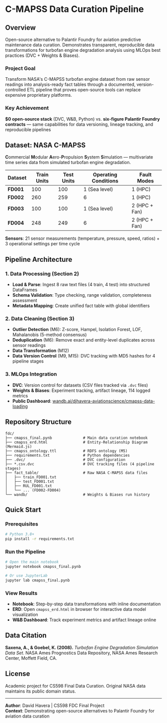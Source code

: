# C-MAPSS Data Curation Pipeline

## Overview

Open-source alternative to Palantir Foundry for aviation predictive maintenance data curation. Demonstrates transparent, reproducible data transformations for turbofan engine degradation analysis using MLOps best practices (DVC + Weights & Biases).

### Project Goal
Transform NASA's C-MAPSS turbofan engine dataset from raw sensor readings into analysis-ready fact tables through a documented, version-controlled ETL pipeline that proves open-source tools can replace expensive proprietary platforms.

### Key Achievement
**$0 open-source stack** (DVC, W&B, Python) vs. **six-figure Palantir Foundry contracts** — same capabilities for data versioning, lineage tracking, and reproducible pipelines

## Dataset: NASA C-MAPSS

**C**ommercial **M**odular **A**ero-**P**ropulsion **S**ystem **S**imulation — multivariate time series data from simulated turbofan engine degradation.

| Dataset | Train Units | Test Units | Operating Conditions | Fault Modes |
|---------|------------|-----------|---------------------|-------------|
| **FD001** | 100 | 100 | 1 (Sea level) | 1 (HPC) |
| **FD002** | 260 | 259 | 6 | 1 (HPC) |
| **FD003** | 100 | 100 | 1 (Sea level) | 2 (HPC + Fan) |
| **FD004** | 248 | 249 | 6 | 2 (HPC + Fan) |

**Sensors**: 21 sensor measurements (temperature, pressure, speed, ratios) + 3 operational settings per time cycle

## Pipeline Architecture

### 1. Data Processing (Section 2)
- **Load & Parse**: Ingest 8 raw text files (4 train, 4 test) into structured DataFrames
- **Schema Validation**: Type checking, range validation, completeness assessment
- **Metadata Mapping**: Create unified fact table with global identifiers

### 2. Data Cleaning (Section 3)
- **Outlier Detection** (M6): Z-score, Hampel, Isolation Forest, LOF, Mahalanobis (5-method consensus)
- **Deduplication** (M6): Remove exact and entity-level duplicates across sensor readings
- **Data Transformation** (M12)
- **Data Version Control** (M9, M15): DVC tracking with MD5 hashes for 4 pipeline stages

### 3. MLOps Integration
- **DVC**: Version control for datasets (CSV files tracked via `.dvc` files)
- **Weights & Biases**: Experiment tracking, artifact lineage, 114 logged metrics
- **Public Dashboard**: [wandb.ai/djhavera-aviationscience/cmapss-data-loading](https://wandb.ai/djhavera/cmapss-data-curation/runs/rogmaq0o?nw=nwuserdjhavera)

## Repository Structure

```
fdc/
├── cmapss_final.pynb              # Main data curation notebook
├── cmapss_erd.html                # Entity-Relationship Diagram (Mermaid.js)
├── cmapss_ontology.ttl            # RDFS ontology (M5)
├── requirements.txt               # Python dependencies
├── .dvc/                          # DVC configuration
├── *.csv.dvc                      # DVC tracking files (4 pipeline stages)
├── fact_table/                    # Raw NASA C-MAPSS data files
│   ├── train_FD001.txt
│   ├── test_FD001.txt
│   ├── RUL_FD001.txt
│   └── ... (FD002-FD004)
└── wandb/                         # Weights & Biases run history
```

## Quick Start

### Prerequisites
```bash
# Python 3.8+
pip install -r requirements.txt
```

### Run the Pipeline
```bash
# Open the main notebook
jupyter notebook cmapss_final.pynb

# Or use JupyterLab
jupyter lab cmapss_final.pynb
```

### View Results
- **Notebook**: Step-by-step data transformations with inline documentation
- **ERD**: Open `cmapss_erd.html` in browser for interactive data model visualization
- **W&B Dashboard**: Track experiment metrics and artifact lineage online


## Data Citation

**Saxena, A., & Goebel, K. (2008).** *Turbofan Engine Degradation Simulation Data Set*. NASA Ames Prognostics Data Repository, NASA Ames Research Center, Moffett Field, CA.

## License

Academic project for CS598 Final Data Curation. Original NASA data maintains its public domain status.

---

**Author**: David Havera | CS598 FDC Final Project  
**Context**: Demonstrating open-source alternatives to Palantir Foundry for aviation data curation